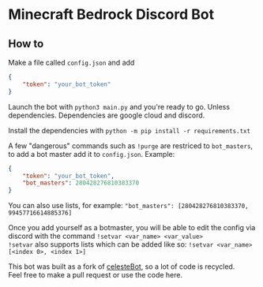 # Minecraft Bedrock Discord Bot

## How to
Make a file called `config.json` and add
```json
{
	"token": "your_bot_token"
}
```

Launch the bot with `python3 main.py` and you're ready to go. Unless dependencies. Dependencies are google cloud and discord.

Install the dependencies with `python -m pip install -r requirements.txt`

A few "dangerous" commands such as `!purge` are restriced to `bot_masters`, to add a bot master add it to `config.json`. Example:
```json
{
	"token": "your_bot_token",
	"bot_masters": 280428276810383370
}
```
You can also use lists, for example: `"bot_masters": [280428276810383370, 99457716614885376]`

Once you add yourself as a botmaster, you will be able to edit the config via discord with the command `!setvar <var_name> <var_value>`  
`!setvar` also supports lists which can be added like so: `!setvar <var_name> [<index 0>, <index 1>]`

This bot was built as a fork of [celesteBot](https://github.com/CelesteClassic/celestebot), so a lot of code is recycled.  
Feel free to make a pull request or use the code here.

